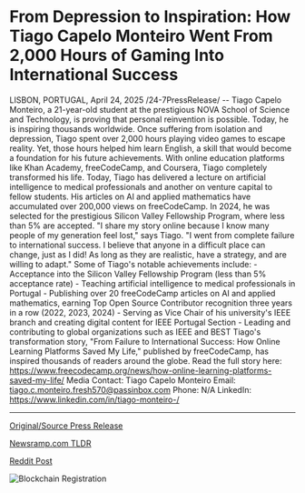 # From Depression to Inspiration: How Tiago Capelo Monteiro Went From 2,000 Hours of Gaming Into International Success

LISBON, PORTUGAL, April 24, 2025 /24-7PressRelease/ -- Tiago Capelo Monteiro, a 21-year-old student at the prestigious NOVA School of Science and Technology, is proving that personal reinvention is possible. Today, he is inspiring thousands worldwide.  Once suffering from isolation and depression, Tiago spent over 2,000 hours playing video games to escape reality. Yet, those hours helped him learn English, a skill that would become a foundation for his future achievements. With online education platforms like Khan Academy, freeCodeCamp, and Coursera, Tiago completely transformed his life.  Today, Tiago has delivered a lecture on artificial intelligence to medical professionals and another on venture capital to fellow students. His articles on AI and applied mathematics have accumulated over 200,000 views on freeCodeCamp. In 2024, he was selected for the prestigious Silicon Valley Fellowship Program, where less than 5% are accepted.  "I share my story online because I know many people of my generation feel lost," says Tiago. "I went from complete failure to international success. I believe that anyone in a difficult place can change, just as I did! As long as they are realistic, have a strategy, and are willing to adapt."  Some of Tiago's notable achievements include:  - Acceptance into the Silicon Valley Fellowship Program (less than 5% acceptance rate)  - Teaching artificial intelligence to medical professionals in Portugal  - Publishing over 20 freeCodeCamp articles on AI and applied mathematics, earning Top Open Source Contributor recognition three years in a row (2022, 2023, 2024)  - Serving as Vice Chair of his university's IEEE branch and creating digital content for IEEE Portugal Section  - Leading and contributing to global organizations such as IEEE and BEST  Tiago's transformation story, "From Failure to International Success: How Online Learning Platforms Saved My Life," published by freeCodeCamp, has inspired thousands of readers around the globe.  Read the full story here: https://www.freecodecamp.org/news/how-online-learning-platforms-saved-my-life/  Media Contact: Tiago Capelo Monteiro Email: tiago.c.monteiro.fresh570@passinbox.com Phone: N/A LinkedIn: https://www.linkedin.com/in/tiago-monteiro-/ 

---

[Original/Source Press Release](https://www.24-7pressrelease.com/press-release/522107/from-depression-to-inspiration-how-tiago-capelo-monteiro-went-from-2000-hours-of-gaming-into-international-success)
                    

[Newsramp.com TLDR](https://newsramp.com/curated-news/student-s-remarkable-transformation-inspires-thousands-worldwide/ab79ac97a14c32f3eb475e84ec7af62d) 

 



[Reddit Post](https://www.reddit.com/r/newsramp/comments/1k7bfem/students_remarkable_transformation_inspires/) 



![Blockchain Registration](https://cdn.newsramp.app/24-7PressRelease/qrcode/254/25/apexctJ3.webp)